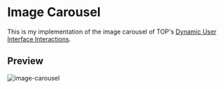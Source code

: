 # Image Carousel

This is my implementation of the image carousel of TOP's [Dynamic User Interface Interactions](https://www.theodinproject.com/lessons/javascript-dynamic-user-interface-interactions).

## Preview
![image-carousel](https://github.com/user-attachments/assets/be09e54a-5eac-48f7-8c61-939efb27fa97)
